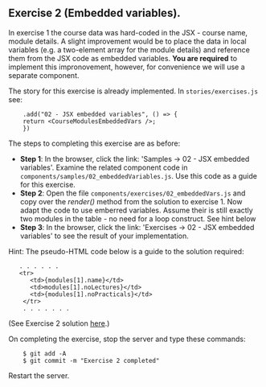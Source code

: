 ## Exercise 2 (Embedded variables).

In exercise 1 the course data was hard-coded in the JSX - course name, module details.  A slight improvement would be to place the data in local variables (e.g. a two-element array for the module details) and reference them from the JSX code as embedded variables. __You are required__ to implement this impronovement, however, for convenience we will use a separate component. 

The story for this exercise is already implemented. In `stories/exercises.js` see:

        .add("02 - JSX embedded variables", () => {
        return <CourseModulesEmbeddedVars />;
        })

The steps to completing this exercise are as before:
 
+ __Step 1__: In the browser, click the link: 'Samples -> 02 - JSX embedded variables'. Examine the related component code in `components/samples/02_embeddedVariables.js`. Use this code as a guide for this exercise.
+ __Step 2__: Open the file  `components/exercises/02_embeddedVars.js` and copy over the *render()* method from the solution to exercise 1. Now adapt the code to use emberred variables. Assume their is still exactly two modules in the table - no need for a loop construct. See hint below
+ __Step 3__: In the browser, click the link: 'Exercises -> 02 - JSX embedded variables' to see the result of your implementation. 

Hint: The pseudo-HTML code below is a guide to the solution required:
       
       . . . . . . 
       <tr>
          <td>{modules[1].name}</td>
          <td>modules[1].noLectures}</td>
          <td>{modules[1].noPracticals}</td>
        </tr>
        . . . . . . . 

(See Exercise 2 solution [here][solutions].)

On completing the exercise, stop the server and type these commands:

        $ git add -A
        $ git commit -m "Exercise 2 completed"

Restart the server.

[solutions]: https://tutors-design.netlify.com/lab/wad2-2019-wit.netlify.com/topic02/book-1/Solutions
